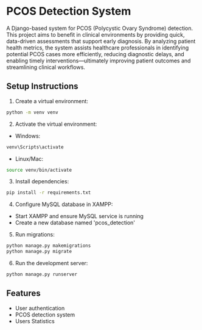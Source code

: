 # PCOS Detection System
A Django-based system for PCOS (Polycystic Ovary Syndrome) detection.
This project aims to benefit in clinical environments by providing quick, data-driven assessments that support early diagnosis. By analyzing patient health metrics, the system assists healthcare professionals in identifying potential PCOS cases more efficiently, reducing diagnostic delays, and enabling timely interventions—ultimately improving patient outcomes and streamlining clinical workflows.

## Setup Instructions

1. Create a virtual environment:
```bash
python -m venv venv
```

2. Activate the virtual environment:
- Windows:
```bash
venv\Scripts\activate
```
- Linux/Mac:
```bash
source venv/bin/activate
```

3. Install dependencies:
```bash
pip install -r requirements.txt
```

4. Configure MySQL database in XAMPP:
- Start XAMPP and ensure MySQL service is running
- Create a new database named 'pcos_detection'

5. Run migrations:
```bash
python manage.py makemigrations
python manage.py migrate
```

6. Run the development server:
```bash
python manage.py runserver
```

## Features
- User authentication
- PCOS detection system
- Users Statistics
